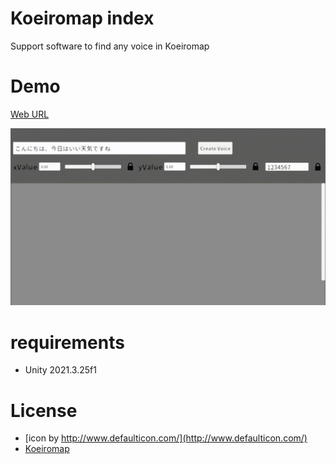 # Koeiromap index

Support software to find any voice in Koeiromap

# Demo

[Web URL](https://ayutaz.github.io/koeiromap-index/WebGL/)

![](Docs/Demo.gif)

# requirements
* Unity 2021.3.25f1

# License
* [icon by http://www.defaulticon.com/](http://www.defaulticon.com/)
* [Koeiromap](http://koeiromap.rinna.jp/)